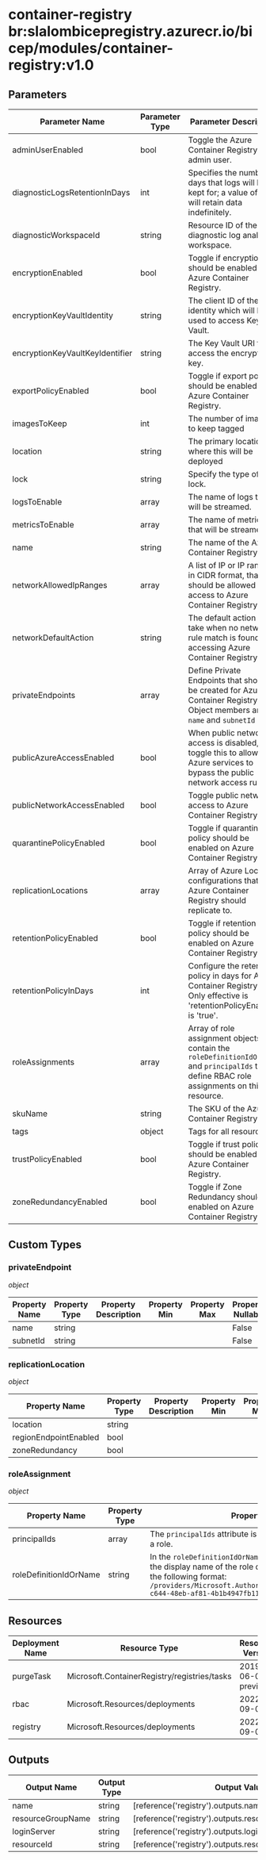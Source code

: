 # container-registry br:slalombicepregistry.azurecr.io/bicep/modules/container-registry:v1.0

## Parameters

| Parameter Name                  | Parameter Type | Parameter Description                                                                                                                           | Parameter DefaultValue                                         | Parameter AllowedValues                                        |
| ------------------------------- | -------------- | ----------------------------------------------------------------------------------------------------------------------------------------------- | -------------------------------------------------------------- | -------------------------------------------------------------- |
| adminUserEnabled                | bool           | Toggle the Azure Container Registry admin user.                                                                                                 | False                                                          |                                                                |
| diagnosticLogsRetentionInDays   | int            | Specifies the number of days that logs will be kept for; a value of 0 will retain data indefinitely.                                            | 365                                                            |                                                                |
| diagnosticWorkspaceId           | string         | Resource ID of the diagnostic log analytics workspace.                                                                                          |                                                                |                                                                |
| encryptionEnabled               | bool           | Toggle if encryption should be enabled on Azure Container Registry.                                                                             | False                                                          |                                                                |
| encryptionKeyVaultIdentity      | string         | The client ID of the identity which will be used to access Key Vault.                                                                           |                                                                |                                                                |
| encryptionKeyVaultKeyIdentifier | string         | The Key Vault URI to access the encryption key.                                                                                                 |                                                                |                                                                |
| exportPolicyEnabled             | bool           | Toggle if export policy should be enabled on Azure Container Registry.                                                                          | False                                                          |                                                                |
| imagesToKeep                    | int            | The number of images to keep tagged                                                                                                             | 20                                                             |                                                                |
| location                        | string         | The primary location where this will be deployed                                                                                                | centralus                                                      | centralus,eastus2                                              |
| lock                            | string         | Specify the type of lock.                                                                                                                       | NotSpecified                                                   | CanNotDelete,NotSpecified,ReadOnly                             |
| logsToEnable                    | array          | The name of logs that will be streamed.                                                                                                         | ContainerRegistryRepositoryEvents ContainerRegistryLoginEvents | ContainerRegistryRepositoryEvents,ContainerRegistryLoginEvents |
| metricsToEnable                 | array          | The name of metrics that will be streamed.                                                                                                      | AllMetrics                                                     | AllMetrics                                                     |
| name                            | string         | The name of the Azure Container Registry.                                                                                                       |                                                                |                                                                |
| networkAllowedIpRanges          | array          | A list of IP or IP ranges in CIDR format, that should be allowed access to Azure Container Registry.                                            |                                                                |                                                                |
| networkDefaultAction            | string         | The default action to take when no network rule match is found for accessing Azure Container Registry.                                          | Deny                                                           | Allow,Deny                                                     |
| privateEndpoints                | array          | Define Private Endpoints that should be created for Azure Container Registry. Object members are `name` and `subnetId`                          |                                                                |                                                                |
| publicAzureAccessEnabled        | bool           | When public network access is disabled, toggle this to allow Azure services to bypass the public network access rule.                           | True                                                           |                                                                |
| publicNetworkAccessEnabled      | bool           | Toggle public network access to Azure Container Registry.                                                                                       | True                                                           |                                                                |
| quarantinePolicyEnabled         | bool           | Toggle if quarantine policy should be enabled on Azure Container Registry.                                                                      | False                                                          |                                                                |
| replicationLocations            | array          | Array of Azure Location configurations that this Azure Container Registry should replicate to.                                                  |                                                                |                                                                |
| retentionPolicyEnabled          | bool           | Toggle if retention policy should be enabled on Azure Container Registry.                                                                       | False                                                          |                                                                |
| retentionPolicyInDays           | int            | Configure the retention policy in days for Azure Container Registry. Only effective is 'retentionPolicyEnabled' is 'true'.                      | 10                                                             |                                                                |
| roleAssignments                 | array          | Array of role assignment objects that contain the `roleDefinitionIdOrName` and `principalIds` to define RBAC role assignments on this resource. |                                                                |                                                                |
| skuName                         | string         | The SKU of the Azure Container Registry.                                                                                                        | Premium                                                        | Basic,Standard,Premium                                         |
| tags                            | object         | Tags for all resource(s).                                                                                                                       |                                                                |                                                                |
| trustPolicyEnabled              | bool           | Toggle if trust policy should be enabled on Azure Container Registry.                                                                           | False                                                          |                                                                |
| zoneRedundancyEnabled           | bool           | Toggle if Zone Redundancy should be enabled on Azure Container Registry.                                                                        | False                                                          |                                                                |

## Custom Types

### privateEndpoint

_object_

| Property Name | Property Type | Property Description | Property Min | Property Max | Property Nullable | Property AllowedValues |
| ------------- | ------------- | -------------------- | ------------ | ------------ | ----------------- | ---------------------- |
| name          | string        |                      |              |              | False             |                        |
| subnetId      | string        |                      |              |              | False             |                        |

### replicationLocation

_object_

| Property Name         | Property Type | Property Description | Property Min | Property Max | Property Nullable | Property AllowedValues |
| --------------------- | ------------- | -------------------- | ------------ | ------------ | ----------------- | ---------------------- |
| location              | string        |                      |              |              | False             |                        |
| regionEndpointEnabled | bool          |                      |              |              | True              |                        |
| zoneRedundancy        | bool          |                      |              |              | True              |                        |

### roleAssignment

_object_

| Property Name          | Property Type | Property Description                                                                                                                                                                                                                                    | Property Min | Property Max | Property Nullable | Property AllowedValues |
| ---------------------- | ------------- | ------------------------------------------------------------------------------------------------------------------------------------------------------------------------------------------------------------------------------------------------------- | ------------ | ------------ | ----------------- | ---------------------- |
| principalIds           | array         | The `principalIds` attribute is an array of principal ids to apply to a role.                                                                                                                                                                           |              |              | False             |                        |
| roleDefinitionIdOrName | string        | In the `roleDefinitionIdOrName` attribute, you can provide either the display name of the role definition, or its fully qualified ID in the following format: `/providers/Microsoft.Authorization/roleDefinitions/c2f4ef07-c644-48eb-af81-4b1b4947fb11` |              |              | False             |                        |

## Resources

| Deployment Name | Resource Type                                | Resource Version   | Existing | Resource Comment |
| --------------- | -------------------------------------------- | ------------------ | -------- | ---------------- |
| purgeTask       | Microsoft.ContainerRegistry/registries/tasks | 2019-06-01-preview | False    |                  |
| rbac            | Microsoft.Resources/deployments              | 2022-09-01         | False    |                  |
| registry        | Microsoft.Resources/deployments              | 2022-09-01         | False    |                  |

## Outputs

| Output Name       | Output Type | Output Value                                            |
| ----------------- | ----------- | ------------------------------------------------------- |
| name              | string      | [reference('registry').outputs.name.value]              |
| resourceGroupName | string      | [reference('registry').outputs.resourceGroupName.value] |
| loginServer       | string      | [reference('registry').outputs.loginServer.value]       |
| resourceId        | string      | [reference('registry').outputs.resourceId.value]        |
